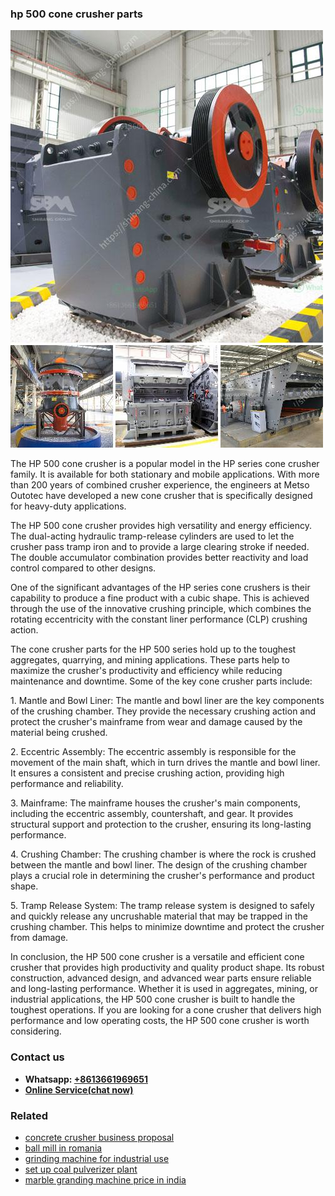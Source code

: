 <h3>hp 500 cone crusher parts</h3><img src='1706766790.jpg' alt=''><p>The HP 500 cone crusher is a popular model in the HP series cone crusher family. It is available for both stationary and mobile applications. With more than 200 years of combined crusher experience, the engineers at Metso Outotec have developed a new cone crusher that is specifically designed for heavy-duty applications.</p><p>The HP 500 cone crusher provides high versatility and energy efficiency. The dual-acting hydraulic tramp-release cylinders are used to let the crusher pass tramp iron and to provide a large clearing stroke if needed. The double accumulator combination provides better reactivity and load control compared to other designs.</p><p>One of the significant advantages of the HP series cone crushers is their capability to produce a fine product with a cubic shape. This is achieved through the use of the innovative crushing principle, which combines the rotating eccentricity with the constant liner performance (CLP) crushing action.</p><p>The cone crusher parts for the HP 500 series hold up to the toughest aggregates, quarrying, and mining applications. These parts help to maximize the crusher's productivity and efficiency while reducing maintenance and downtime. Some of the key cone crusher parts include:</p><p>1. Mantle and Bowl Liner: The mantle and bowl liner are the key components of the crushing chamber. They provide the necessary crushing action and protect the crusher's mainframe from wear and damage caused by the material being crushed.</p><p>2. Eccentric Assembly: The eccentric assembly is responsible for the movement of the main shaft, which in turn drives the mantle and bowl liner. It ensures a consistent and precise crushing action, providing high performance and reliability.</p><p>3. Mainframe: The mainframe houses the crusher's main components, including the eccentric assembly, countershaft, and gear. It provides structural support and protection to the crusher, ensuring its long-lasting performance.</p><p>4. Crushing Chamber: The crushing chamber is where the rock is crushed between the mantle and bowl liner. The design of the crushing chamber plays a crucial role in determining the crusher's performance and product shape.</p><p>5. Tramp Release System: The tramp release system is designed to safely and quickly release any uncrushable material that may be trapped in the crushing chamber. This helps to minimize downtime and protect the crusher from damage.</p><p>In conclusion, the HP 500 cone crusher is a versatile and efficient cone crusher that provides high productivity and quality product shape. Its robust construction, advanced design, and advanced wear parts ensure reliable and long-lasting performance. Whether it is used in aggregates, mining, or industrial applications, the HP 500 cone crusher is built to handle the toughest operations. If you are looking for a cone crusher that delivers high performance and low operating costs, the HP 500 cone crusher is worth considering.</p><h3>Contact us</h3><ul><li><strong>Whatsapp:&nbsp;<a href="https://wa.me/8613661969651">+8613661969651</a></strong></li><li><a href="https://swt.shibang-china.com/?git&amp;zhl&amp;hp 500 cone crusher parts"><strong>Online Service(chat now)</strong></a></li></ul><h3>Related</h3><ul><li><a href='concrete crusher business proposal.md'>concrete crusher business proposal</a></li><li><a href='ball mill in romania.md'>ball mill in romania</a></li><li><a href='grinding machine for industrial use.md'>grinding machine for industrial use</a></li><li><a href='set up coal pulverizer plant.md'>set up coal pulverizer plant</a></li><li><a href='marble granding machine price in india.md'>marble granding machine price in india</a></li></ul>
